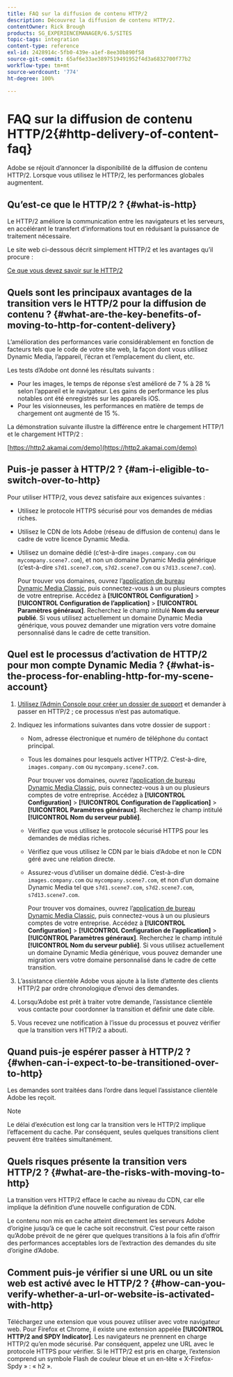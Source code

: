 ```yaml
---
title: FAQ sur la diffusion de contenu HTTP/2
description: Découvrez la diffusion de contenu HTTP/2.
contentOwner: Rick Brough
products: SG_EXPERIENCEMANAGER/6.5/SITES
topic-tags: integration
content-type: reference
exl-id: 2428914c-5fb0-439e-a1ef-8ee30b890f58
source-git-commit: 65af6e33ae3897519491952f4d3a6832700f77b2
workflow-type: tm+mt
source-wordcount: '774'
ht-degree: 100%

---
```


# FAQ sur la diffusion de contenu HTTP/2{#http-delivery-of-content-faq}

Adobe se réjouit d’annoncer la disponibilité de la diffusion de contenu HTTP/2. Lorsque vous utilisez le HTTP/2, les performances globales augmentent.

## Qu’est-ce que le HTTP/2 ?  {#what-is-http}

Le HTTP/2 améliore la communication entre les navigateurs et les serveurs, en accélérant le transfert d’informations tout en réduisant la puissance de traitement nécessaire.

Le site web ci-dessous décrit simplement HTTP/2 et les avantages qu’il procure :

[Ce que vous devez savoir sur le HTTP/2](https://www.engadget.com/2015-02-24-what-you-need-to-know-about-http-2.html)

## Quels sont les principaux avantages de la transition vers le HTTP/2 pour la diffusion de contenu ?  {#what-are-the-key-benefits-of-moving-to-http-for-content-delivery}

L’amélioration des performances varie considérablement en fonction de facteurs tels que le code de votre site web, la façon dont vous utilisez Dynamic Media, l’appareil, l’écran et l’emplacement du client, etc.

Les tests d’Adobe ont donné les résultats suivants :

* Pour les images, le temps de réponse s’est amélioré de 7 % à 28 % selon l’appareil et le navigateur. Les gains de performance les plus notables ont été enregistrés sur les appareils iOS.
* Pour les visionneuses, les performances en matière de temps de chargement ont augmenté de 15 %.

La démonstration suivante illustre la différence entre le chargement HTTP/1 et le chargement HTTP/2 :

[https://http2.akamai.com/demo](https://http2.akamai.com/demo)

## Puis-je passer à HTTP/2 ? {#am-i-eligible-to-switch-over-to-http}

Pour utiliser HTTP/2, vous devez satisfaire aux exigences suivantes :

* Utilisez le protocole HTTPS sécurisé pour vos demandes de médias riches.
* Utilisez le CDN de lots Adobe (réseau de diffusion de contenu) dans le cadre de votre licence Dynamic Media.
* Utilisez un domaine dédié (c’est-à-dire `images.company.com` ou `mycompany.scene7.com`), et non un domaine Dynamic Media générique (c’est-à-dire `s7d1.scene7.com`, `s7d2.scene7.com` ou `s7d13.scene7.com`).

   Pour trouver vos domaines, ouvrez l’[application de bureau Dynamic Media Classic](https://experienceleague.adobe.com/docs/dynamic-media-classic/using/getting-started/signing-out.html?lang=fr#getting-started), puis connectez-vous à un ou plusieurs comptes de votre entreprise. Accédez à **[!UICONTROL Configuration]** > **[!UICONTROL Configuration de l’application]** > **[!UICONTROL Paramètres généraux]**. Recherchez le champ intitulé **Nom du serveur publié**. Si vous utilisez actuellement un domaine Dynamic Media générique, vous pouvez demander une migration vers votre domaine personnalisé dans le cadre de cette transition.

## Quel est le processus d’activation de HTTP/2 pour mon compte Dynamic Media ?  {#what-is-the-process-for-enabling-http-for-my-scene-account}

1. [Utilisez l’Admin Console pour créer un dossier de support](https://helpx.adobe.com/fr/enterprise/admin-guide.html/enterprise/using/support-for-experience-cloud.ug.html) et demander à passer en HTTP/2 ; ce processus n’est pas automatique.
1. Indiquez les informations suivantes dans votre dossier de support :

   * Nom, adresse électronique et numéro de téléphone du contact principal.
   * Tous les domaines pour lesquels activer HTTP/2. C’est-à-dire, `images.company.com` ou `mycompany.scene7.com`.

      Pour trouver vos domaines, ouvrez l’[application de bureau Dynamic Media Classic](https://experienceleague.adobe.com/docs/dynamic-media-classic/using/getting-started/signing-out.html#getting-started), puis connectez-vous à un ou plusieurs comptes de votre entreprise. Accédez à **[!UICONTROL Configuration]** > **[!UICONTROL Configuration de l’application]** > **[!UICONTROL Paramètres généraux]**. Recherchez le champ intitulé **[!UICONTROL Nom du serveur publié]**.

   * Vérifiez que vous utilisez le protocole sécurisé HTTPS pour les demandes de médias riches.
   * Vérifiez que vous utilisez le CDN par le biais d’Adobe et non le CDN géré avec une relation directe.
   * Assurez-vous d’utiliser un domaine dédié. C’est-à-dire `images.company.com` ou `mycompany.scene7.com`, et non d’un domaine Dynamic Media tel que `s7d1.scene7.com`, `s7d2.scene7.com`, `s7d13.scene7.com`.

      Pour trouver vos domaines, ouvrez l’[application de bureau Dynamic Media Classic](https://experienceleague.adobe.com/docs/dynamic-media-classic/using/getting-started/signing-out.html#getting-started), puis connectez-vous à un ou plusieurs comptes de votre entreprise. Accédez à **[!UICONTROL Configuration]** > **[!UICONTROL Configuration de l’application]** > **[!UICONTROL Paramètres généraux]**. Recherchez le champ intitulé **[!UICONTROL Nom du serveur publié]**. Si vous utilisez actuellement un domaine Dynamic Media générique, vous pouvez demander une migration vers votre domaine personnalisé dans le cadre de cette transition.

1. L’assistance clientèle Adobe vous ajoute à la liste d’attente des clients HTTP/2 par ordre chronologique d’envoi des demandes.
1. Lorsqu’Adobe est prêt à traiter votre demande, l’assistance clientèle vous contacte pour coordonner la transition et définir une date cible.
1. Vous recevez une notification à l’issue du processus et pouvez vérifier que la transition vers HTTP/2 a abouti.

## Quand puis-je espérer passer à HTTP/2 ?  {#when-can-i-expect-to-be-transitioned-over-to-http}

Les demandes sont traitées dans l’ordre dans lequel l’assistance clientèle Adobe les reçoit.

>[!NOTE]
>
>Le délai d’exécution est long car la transition vers le HTTP/2 implique l’effacement du cache. Par conséquent, seules quelques transitions client peuvent être traitées simultanément.

## Quels risques présente la transition vers HTTP/2 ? {#what-are-the-risks-with-moving-to-http}

La transition vers HTTP/2 efface le cache au niveau du CDN, car elle implique la définition d’une nouvelle configuration de CDN.

Le contenu non mis en cache atteint directement les serveurs Adobe d’origine jusqu’à ce que le cache soit reconstruit. C’est pour cette raison qu’Adobe prévoit de ne gérer que quelques transitions à la fois afin d’offrir des performances acceptables lors de l’extraction des demandes du site d’origine d’Adobe.

## Comment puis-je vérifier si une URL ou un site web est activé avec le HTTP/2 ? {#how-can-you-verify-whether-a-url-or-website-is-activated-with-http}

Téléchargez une extension que vous pouvez utiliser avec votre navigateur web. Pour Firefox et Chrome, il existe une extension appelée **[!UICONTROL HTTP/2 and SPDY Indicator]**. Les navigateurs ne prennent en charge HTTP/2 qu’en mode sécurisé. Par conséquent, appelez une URL avec le protocole HTTPS pour vérifier. Si le HTTP/2 est pris en charge, l’extension comprend un symbole Flash de couleur bleue et un en-tête « X-Firefox-Spdy » : « h2 ».
